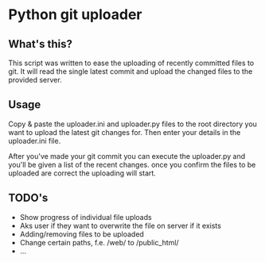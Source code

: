 # Python git uploader

## What's this?

This script was written to ease the uploading of recently committed files to git.
It will read the single latest commit and upload the changed files to the provided server.

## Usage

Copy & paste the uploader.ini and uploader.py files to the root directory you want to upload the latest git changes for.
Then enter your details in the uploader.ini file.

After you've made your git commit you can execute the uploader.py and you'll be given a list of the recent changes.
once you confirm the files to be uploaded are correct the uploading will start.

## TODO's

* Show progress of individual file uploads
* Aks user if they want to overwrite the file on server if it exists
* Adding/removing files to be uploaded
* Change certain paths, f.e. /web/ to /public_html/
* ...